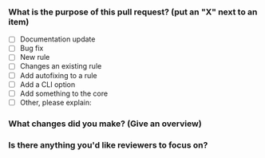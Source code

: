 <!--
    Thank you for contributing!
-->

### What is the purpose of this pull request? (put an "X" next to an item)

- [ ] Documentation update
- [ ] Bug fix
- [ ] New rule
- [ ] Changes an existing rule
- [ ] Add autofixing to a rule
- [ ] Add a CLI option
- [ ] Add something to the core
- [ ] Other, please explain:

<!--
    If this pull request is addressing an issue, please paste a link to the issue here.
-->

<!--
    Please ensure your pull request is ready:

    - Include tests for this change
    - Update documentation for this change
-->

### What changes did you make? (Give an overview)

### Is there anything you'd like reviewers to focus on?
